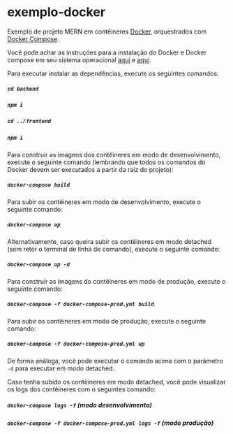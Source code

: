 # exemplo-docker
Exemplo de projeto MERN em contêineres [Docker](https://docker.com), orquestrados com [Docker Compose](https://docs.docker.com/compose/).

Você pode achar as instruções para a instalação do Docker e Docker compose em seu sistema operacional [aqui](https://docs.docker.com/install/) e [aqui](https://docs.docker.com/compose/install/).

Para executar instalar as dependências, execute os seguintes comandos:

##### `cd backend`

##### `npm i`

##### `cd ../frontend`

##### `npm i`

Para construir as imagens dos contêineres em modo de desenvolvimento, execute o seguinte comando (lembrando que todos os comandos do Docker devem ser executados a partir da raíz do projeto):

##### `docker-compose build`

Para subir os contêineres em modo de desenvolvimento, execute o seguinte comando:

##### `docker-compose up`

Alternativamente, caso queira subir os contêineres em modo detached (sem reter o terminal de linha de comando), execute o seguinte comando:

##### `docker-compose up -d`

Para construir as imagens do contêineres em modo de produção, execute o seguinte comando:

##### `docker-compose -f docker-compose-prod.yml build`

Para subir os contêineres em modo de produção, execute o seguinte comando:

##### `docker-compose -f docker-compose-prod.yml up`

De forma análoga, você pode executar o comando acima com o parâmetro `-d` para executar em modo detached.

Caso tenha subido os contêineres em modo detached, você pode visualizar os logs dos contêineres com o seguintes comando:

##### `docker-compose logs -f` (modo desenvolvimento)

##### `docker-compose -f docker-compose-prod.yml logs -f` (modo produção)
